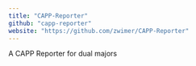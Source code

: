 ```yaml
---
title: "CAPP-Reporter"
github: "capp-reporter"
website: "https://github.com/zwimer/CAPP-Reporter"
---
```


A CAPP Reporter for dual majors
